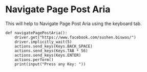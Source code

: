 # Navigate Page Post Aria

This will help to Navigate Page Post Aria using the keyboard tab.

```text
def navigatePagePostAria():
    driver.get("https://www.facebook.com/sushen.biswas/")
    driver.implicitly_wait(5)
    actions.send_keys(Keys.BACK_SPACE)
    actions.send_keys(Keys.TAB * 56)
    actions.send_keys(Keys.ENTER)
    actions.perform()
    print(input("Press any Key: "))
```

